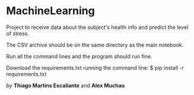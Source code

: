 # MachineLearning
Project to receive data about the subject's health info and predict the level of stress.

The CSV archive should be on the same directory as the main notebook.

Run all the command lines and the program should run fine.

Download the requirements.txt running the command line: $ pip install -r requirements.txt

*by* **Thiago Martins Escaliante** and **Alex Muchau**